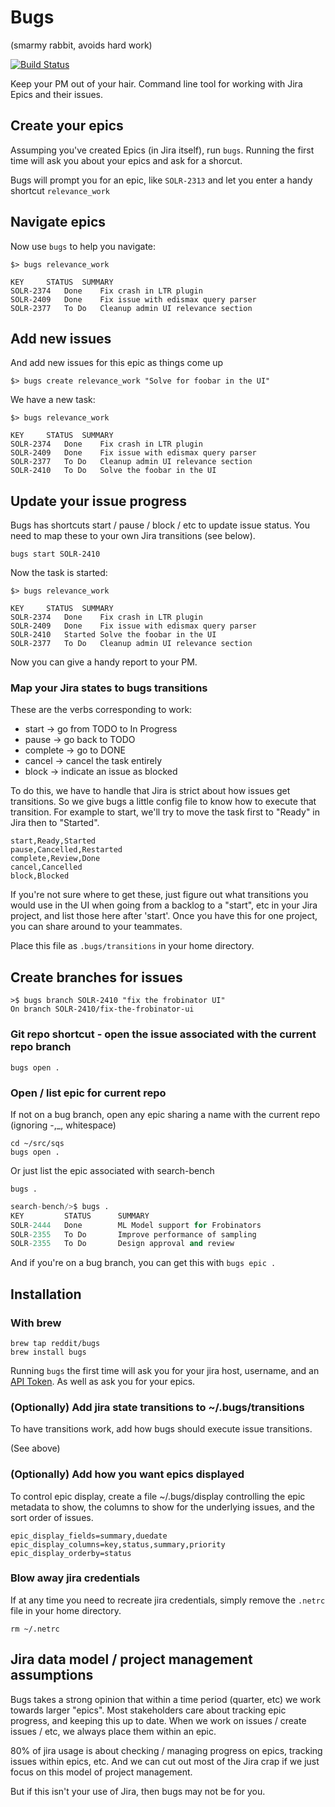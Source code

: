 # Bugs
(smarmy rabbit, avoids hard work)

[![Build Status](https://github.com/reddit/bugs/actions/workflows/test.yml/badge.svg)](https://github.com/reddit/bugs/actions/workflows/test.yml)

Keep your PM out of your hair. Command line tool for working with Jira Epics and their issues.

## Create your epics

Assumping you've created Epics (in Jira itself), run `bugs`. Running the first time will ask you about your epics and ask for a shorcut.

Bugs will prompt you for an epic, like `SOLR-2313` and let you enter a handy shortcut `relevance_work`

## Navigate epics

Now use `bugs` to help you navigate:

```
$> bugs relevance_work

KEY		STATUS	SUMMARY
SOLR-2374	Done	Fix crash in LTR plugin
SOLR-2409	Done	Fix issue with edismax query parser
SOLR-2377	To Do	Cleanup admin UI relevance section
```

## Add new issues

And add new issues for this epic as things come up

```
$> bugs create relevance_work "Solve for foobar in the UI"
```

We have a new task:

```
$> bugs relevance_work

KEY		STATUS	SUMMARY
SOLR-2374	Done	Fix crash in LTR plugin
SOLR-2409	Done	Fix issue with edismax query parser
SOLR-2377	To Do	Cleanup admin UI relevance section
SOLR-2410	To Do	Solve the foobar in the UI
```

## Update your issue progress

Bugs has shortcuts start / pause / block / etc to update issue status. You need to map these to your own Jira transitions (see below).

```
bugs start SOLR-2410	
```

Now the task is started:

```
$> bugs relevance_work

KEY		STATUS	SUMMARY
SOLR-2374	Done	Fix crash in LTR plugin
SOLR-2409	Done	Fix issue with edismax query parser
SOLR-2410	Started	Solve the foobar in the UI
SOLR-2377	To Do	Cleanup admin UI relevance section
```

Now you can give a handy report to your PM.

### Map your Jira states to bugs transitions

These are the verbs corresponding to work:

* start -> go from TODO to In Progress
* pause -> go back to TODO
* complete -> go to DONE
* cancel -> cancel the task entirely
* block -> indicate an issue as blocked

To do this, we have to handle that Jira is strict about how issues get transitions. So we give bugs a little config file to know how to execute that transition. For example to start, we'll try to move the task first to "Ready" in Jira then to "Started". 

```
start,Ready,Started
pause,Cancelled,Restarted
complete,Review,Done
cancel,Cancelled
block,Blocked
```

If you're not sure where to get these, just figure out what transitions you would use in the UI when going from a backlog to a "start", etc in your Jira project, and list those here after 'start'. Once you have this for one project, you can share around to your teammates.

Place this file as `.bugs/transitions` in your home directory.

## Create branches for issues

```
>$ bugs branch SOLR-2410 "fix the frobinator UI"
On branch SOLR-2410/fix-the-frobinator-ui
```

### Git repo shortcut - open the issue associated with the current repo branch

```
bugs open .
```

### Open / list epic for current repo

If not on a bug branch, open any epic sharing a name with the current repo (ignoring -,\_, whitespace)

```
cd ~/src/sqs
bugs open .
```

Or just list the epic associated with search-bench

```
bugs .
```

```python
search-bench/>$ bugs .                                                                                                                      
KEY         STATUS      SUMMARY
SOLR-2444   Done        ML Model support for Frobinators
SOLR-2355   To Do       Improve performance of sampling
SOLR-2355   To Do       Design approval and review
```

And if you're on a bug branch, you can get this with `bugs epic .`

## Installation

### With brew

```
brew tap reddit/bugs
brew install bugs
```

Running `bugs` the first time will ask you for your jira host, username, and an [API Token](https://support.atlassian.com/atlassian-account/docs/manage-api-tokens-for-your-atlassian-account/). As well as ask you for your epics.

### (Optionally) Add jira state transitions to ~/.bugs/transitions

To have transitions work, add how bugs should execute issue transitions.

(See above)

### (Optionally) Add how you want epics displayed

To control epic display, create a file ~/.bugs/display controlling the epic metadata to show, the columns to show for the underlying issues, and the sort order of issues.

```
epic_display_fields=summary,duedate
epic_display_columns=key,status,summary,priority
epic_display_orderby=status
```

### Blow away jira credentials

If at any time you need to recreate jira credentials, simply remove the `.netrc` file in your home directory.

```
rm ~/.netrc
```

## Jira data model / project management assumptions

Bugs takes a strong opinion that within a time period (quarter, etc) we work towards larger "epics". Most stakeholders care about tracking epic progress, and keeping this up to date. When we work on issues / create issues / etc, we always place them within an epic.

80% of jira usage is about checking / managing progress on epics, tracking issues within epics, etc. And we can cut out most of the Jira crap if we just focus on this model of project management.

But if this isn't your use of Jira, then bugs may not be for you.

